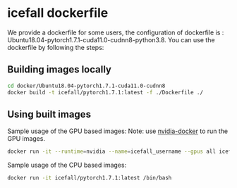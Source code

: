 # icefall dockerfile

We provide a dockerfile for some users, the configuration of dockerfile is : Ubuntu18.04-pytorch1.7.1-cuda11.0-cudnn8-python3.8. You can use the dockerfile by following the steps:

## Building images locally

```bash
cd docker/Ubuntu18.04-pytorch1.7.1-cuda11.0-cudnn8
docker build -t icefall/pytorch1.7.1:latest -f ./Dockerfile ./
```

## Using built images 
Sample usage of the GPU based images:
Note: use [nvidia-docker](https://github.com/NVIDIA/nvidia-docker) to run the GPU images.

```bash
docker run -it --runtime=nvidia --name=icefall_username --gpus all icefall/pytorch1.7.1:latest
```

Sample usage of the CPU based images:

```bash
docker run -it icefall/pytorch1.7.1:latest /bin/bash
``` 
